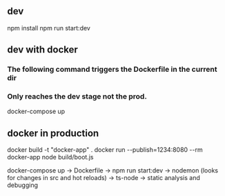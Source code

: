 ## dev
npm install
npm run start:dev

## dev with docker
### The following command triggers the Dockerfile in the current dir
### Only reaches the dev stage not the prod.
docker-compose up

## docker in production
docker build -t "docker-app" .
docker run --publish=1234:8080 --rm docker-app  node build/boot.js

docker-compose up -> Dockerfile -> npm run start:dev -> nodemon (looks for changes in src and hot reloads) -> ts-node -> static analysis and debugging
